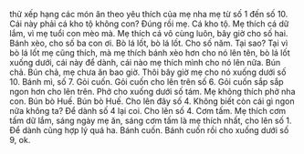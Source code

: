 thử xếp hạng các món ăn theo yêu thích của mẹ nha mẹ từ số 1 đến số 10. Cái này phải cá kho tộ không con? Đúng rồi mẹ. Cá kho tộ. Mẹ thích cá dữ lắm, vì mẹ tuổi con mèo mà. Mẹ thích cá vô cùng luôn, bây giờ cho số hai. Bánh xèo, cho số ba con ơi. Bò lá lốt, bò lá lốt. Cho số năm. Tại sao? Tại vì bò lá lốt mẹ cũng thích, mà mẹ thích bánh xèo hơn cho nó lên tên, bò lá lốt xuống dưới, cái này để dành, cái nào mẹ thích mình cho nó lên nữa. Bún chả. Bún chả, mẹ chưa ăn bao giờ. Thôi bây giờ mẹ cho nó xuống dưới số 10. Bánh mì, số 7. Gỏi cuốn. Gỏi cuốn cho lên trên số 6. Gỏi cuốn sắp sắp ngon hơn cho lên trên. Phở cho xuống dưới số tám. Mẹ không thích phở nha con. Bún bò Huế. Bún bò Huế. Cho lên đây số 4. Không biết còn cái gì ngon nữa không ta? Để dành số 4 lại coi. Cho lên số 4. Cơm tấm. Mẹ thích cơm tấm dữ lắm, sáng ngày mẹ ăn, sáng cơm tấm là mẹ thích nhất, cho lên số 1. Để dành cũng hợp lý quá ha. Bánh cuốn. Bánh cuốn rồi cho xuống dưới số 9, ok.